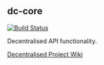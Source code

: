 dc-core
---

[![Build Status](https://travis-ci.org/decentralised-project/dc-core.svg?branch=master)](https://travis-ci.org/decentralised-project/dc-core)

Decentralised API functionality.

[Decentralised Project Wiki](http://decentralised-project.org/en/wiki)